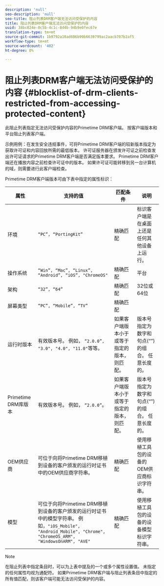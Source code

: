 ```yaml
---
description: 'null'
seo-description: 'null'
seo-title: 阻止列表DRM客户端无法访问受保护的内容
title: 阻止列表DRM客户端无法访问受保护的内容
uuid: 38bc024e-0c5b-4c1c-8d4b-94b9e0fec67e
translation-type: tm+mt
source-git-commit: 1b9792a10ad606b99b6639799ac2aacb707b2af5
workflow-type: tm+mt
source-wordcount: '402'
ht-degree: 0%

---
```



# 阻止列表DRM客户端无法访问受保护的内容 {#blocklist-of-drm-clients-restricted-from-accessing-protected-content}

此阻止列表指定无法访问受保护内容的Primetime DRM客户端。 按客户端版本和平台阻止列表客户端。

示例用例：在发生安全违规事件，可将Primetime DRM客户端的较新版本指定为获取许可证和内容回放所需的最低版本。 许可证服务器在颁发许可证之前检查发出许可证请求的Primetime DRM客户端是否满足版本要求。 Primetime DRM客户端还在播放内容之前检查许可证中的版本。 如果许可证可能转移到另一台计算机的域，则需要进行此客户端检查。

Primetime DRM客户端版本可由下表中指定的属性标识：

| **属性** | **支持的值** | **匹配条件** | **说明** |
|---|---|---|---|
| 环境 | `“PC”, “PortingKit”` | 精确匹配 | 标识客户端是在桌面上还是任何其他设备上运行。 |
| 操作系统 | `“Win”, “Mac”, “Linux”, “Android”, “iOS”, "ChromeOS"` | 精确匹配 | 平台 |
| 架构 | `“32”, “64”` | 精确匹配 | 32位或64位 |
| 屏幕类型 | `“PC”, “Mobile”, “TV”` | 精确匹配 |  |
| 运行时版本 | 有效版本号。 例如， `“2.0.0”, "3.0", "4.0", "11.0"`等等。 | 如果客户端版本小于或等于指定的版本，则匹配。 | 版本号指定为数字和句点(“”)的组合。 任意长度的。 |
| Primetime DRM库版本 | 有效版本号。 例如， `“2.0.0”`。 | 如果客户端版本小于或等于指定的版本，则匹配。 | 版本号指定为数字和句点(“”)的组合。 任意长度的。 |
| OEM供应商 | 可位于向将Primetime DRM移植到设备的客户颁发的运行时证书中的OEM供应商字符串。 | 精确匹配 | 使用移植工具包的设备的OEM供应商标识字符串。 |
| 模型 | 可位于向将Primetime DRM移植到设备的客户颁发的运行时证书中的模型字符串。 例如，`"iOS_Mobile", "Android_Mobile", "Chrome", "ChromeOS_ARM", "WindowsOnARM", "AVE"` | 精确匹配 | 使用移植工具包的设备的设备模型标识字符串。 |

>[!NOTE]
>
>在阻止列表中指定条目时，可以为上表中提及的一个或多个属性设置值。 未指定的任何属性均视为通配符。 如果Primetime DRM客户端与阻止列表条目中指定的所有值匹配，则该客户端可能无法访问受保护的内容。

